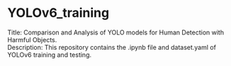 # YOLOv6_training
Title: Comparison and Analysis of YOLO models for Human Detection with Harmful Objects.                                                                                                                                              
Description: This repository contains the .ipynb file and dataset.yaml of YOLOv6 training and testing.
